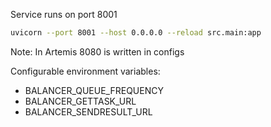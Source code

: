 Service runs on port 8001

```bash
uvicorn --port 8001 --host 0.0.0.0 --reload src.main:app
```

Note: In Artemis 8080 is written in configs

Configurable environment variables:

  - BALANCER\_QUEUE\_FREQUENCY
  - BALANCER\_GETTASK\_URL
  - BALANCER\_SENDRESULT\_URL
